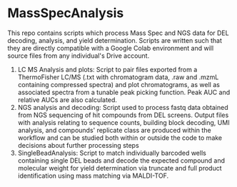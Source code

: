 # MassSpecAnalysis

This repo contains scripts which process Mass Spec and NGS data for DEL decoding, analysis, and yield determination. Scripts are written such that they are directly compatible with a Google Colab environment and will source files from any individual's Drive account.

1. LC MS Analysis and plots: Script to pair files exported from a ThermoFisher LC/MS (.txt with chromatogram data, .raw and .mzmL containing compressed spectra) and plot chromatograms, as well as associated spectra from a tunable peak picking function. Peak AUC and relative AUCs are also calculated.
2. NGS analysis and decoding: Script used to process fastq data obtained from NGS sequencing of hit compounds from DEL screens. Output files with analysis relating to sequence counts, building block decoding, UMI analysis, and compounds' replicate class are produced within the workflow and can be studied both within or outside the code to make decisions about further processing steps
3. SingleBeadAnalysis: Script to match individually barcoded wells containing single DEL beads and decode the expected compound and molecular weight for yield determination via truncate and full product identification using mass matching via MALDI-TOF.
